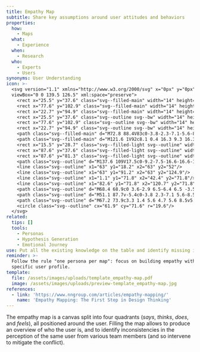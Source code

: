 ```yaml
---
title: Empathy Map
subtitle: Share key assumptions around user attitudes and behaviors
properties:
  how:
    - Maps
  what:
    - Experience
  when:
    - Research
  who:
    - Experts
    - Users
synonyms: User Understanding
icon: >-
  <svg version="1.1" xmlns="http://www.w3.org/2000/svg" x="0px" y="0px"
  viewBox="0 0 139.5 126.5" xml:space="preserve">
    <rect x="25.5" y="37.6" class="svg--filled-main" width="14" height="12.8"/>
    <rect x="77.6" y="102.9" class="svg--filled-main" width="14" height="12.8"/>
    <rect x="22.7" y="94.9" class="svg--filled-main" width="14" height="12.8"/>
    <rect x="25.5" y="37.6" class="svg--outline svg--bw" width="14" height="12.8"/>
    <rect x="77.6" y="102.9" class="svg--outline svg--bw" width="14" height="12.8"/>
    <rect x="22.7" y="94.9" class="svg--outline svg--bw" width="14" height="12.8"/>
    <path class="svg--filled-main" d="M72.8 88.4V83c0-3.8-2.3-7.1-5.6-8.5H56.7c-3.3 1.4-5.6 4.7-5.6 8.5v5.4c0 0 4.4 2.8 10.9 2.8C68.4 91.2 72.8 88.4 72.8 88.4z"/>
    <path class="svg--filled-main" d="M121.6 1V92c8.1 0.4 16.3 9.3 16.3 14.4V17.2C137.9 8.2 130.6 0.9 121.6 1"/>
    <rect x="15.5" y="28.7" class="svg--filled-light svg--outline" width="14" height="12.8"/>
    <rect x="87.6" y="37.6" class="svg--filled-light svg--outline" width="14" height="12.8"/>
    <rect x="87.6" y="81.3" class="svg--filled-light svg--outline" width="14" height="12.8"/>
    <path class="svg--outline" d="M137.6 109V17.5c0-9.2-7.5-16.6-16.6-16.6V1v91.4C130.2 92.3 137.6 99.8 137.6 109c0 9.2-7.5 16.6-16.6 16.6v0h-16.4H87 0.9v-108h119.5"/>
    <line class="svg--outline" x1="63" y1="18.2" x2="63" y2="52"/>
    <line class="svg--outline" x1="63" y1="91.2" x2="63" y2="124.9"/>
    <line class="svg--outline" x1="1.1" y1="71.8" x2="42.4" y2="71.8"/>
    <line class="svg--outline" x1="82.6" y1="71.8" x2="120.7" y2="71.8"/>
    <path class="svg--outline" d="M68.4 68.9c0 3.6-2.9 6.5-6.4 6.5 -3.5 0-6.4-2.9-6.4-6.5v-2.2c0-3.6 2.9-6.5 6.4-6.5 3.5 0 6.4 2.9 6.4 6.5V68.9z"/>
    <path class="svg--outline" d="M51.1 87.7v-5.4c0-3.8 2.3-7.1 5.6-8.5"/>
    <path class="svg--outline" d="M67.2 73.9c3.3 1.4 5.6 4.7 5.6 8.5v5.4"/>
    <circle class="svg--outline" cx="61.9" cy="71.6" r="19.6"/>
  </svg>
related:
  tips: []
  tools:
    - Personas
    - Hypothesis Generation
    - Emotional Journey
use: Put all the existing knowledge on the table and identify missing information.
reminder: >-
  Follow the rule "one persona per map": focus on building empathy with a
  specific user profile.
template:
  file: /assets/images/uploads/template_empathy-map.pdf
  image: /assets/images/uploads/preview-template_empathy-map.jpg
references:
  - link: 'https://www.nngroup.com/articles/empathy-mapping/'
    name: 'Empathy Mapping: The First Step in Design Thinking'
---
```

The empathy map is a canvas split into four quadrants (_says_, _thinks_, _does_, and _feels_), all positioned around the user. Filling the map allows to produce an overview of who the user is, and to identify inconsistencies in the perception of the same user from various team members (and so intervene to mitigate the conflict).
